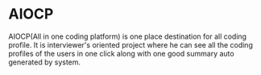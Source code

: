 # AIOCP
AIOCP(All in one coding platform) is one place destination for all coding profile. It is interviewer's oriented project where he can see all the coding profiles of the users in one click along with one good summary auto generated by system. 
